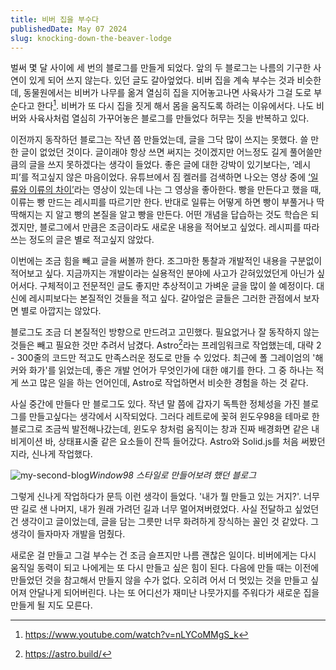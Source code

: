```yaml
---
title: 비버 집을 부수다
publishedDate: May 07 2024
slug: knocking-down-the-beaver-lodge
---
```


벌써 몇 달 사이에 세 번의 블로그를 만들게 되었다. 앞의 두 블로그는 나름의 기구한 사연이 있게 되어 쓰지 않는다. 있던 글도 갈아엎었다. 비버 집을 계속 부수는 것과 비슷한데, 동물원에서는 비버가 나무를 옮겨 열심히 집을 지어놓고나면 사육사가 그걸 도로 부순다고 한다[^1]. 비버가 또 다시 집을 짓게 해서 몸을 움직도록 하려는 이유에서다. 나도 비버와 사육사처럼 열심히 가꾸어놓은 블로그를 만들었다 허무는 짓을 반복하고 있다.

이전까지 동작하던 블로그는 작년 쯤 만들었는데, 글을 그닥 많이 쓰지는 못했다. 쓸 만한 글이 없었던 것이다. 글이래야 항상 쓰면 써지는 것이겠지만 어느정도 길게 풀어쓸만큼의 글을 쓰지 못하겠다는 생각이 들었다. 좋은 글에 대한 강박이 있기보다는, ‘레시피’를 적고싶지 않은 마음이었다. 유튜브에서 짐 켈러를 검색하면 나오는 영상 중에 [‘일류와 이류의 차이’](https://www.youtube.com/watch?v=iwXr1IRaqWA)라는 영상이 있는데 나는 그 영상을 좋아한다. 빵을 만든다고 했을 때, 이류는 빵 만드는 레시피를 따르기만 한다. 반대로 일류는 어떻게 하면 빵이 부풀거나 딱딱해지는 지 알고 빵의 본질을 알고 빵을 만든다. 어떤 개념을 답습하는 것도 학습은 되겠지만, 블로그에서 만큼은 조금이라도 새로운 내용을 적어보고 싶었다. 레시피를 따라쓰는 정도의 글은 별로 적고싶지 않았다.

이번에는 조금 힘을 빼고 글을 써볼까 한다. 조그마한 통찰과 개발적인 내용을 구분없이 적어보고 싶다. 지금까지는 개발이라는 실용적인 분야에 사고가 갇혀있었던게 아닌가 싶어서다. 구체적이고 전문적인 글도 좋지만 추상적이고 가벼운 글을 많이 쓸 예정이다. 대신에 레시피보다는 본질적인 것들을 적고 싶다. 갈아엎은 글들은 그러한 관점에서 보자면 별로 아깝지는 않았다.

블로그도 조금 더 본질적인 방향으로 만드려고 고민했다. 필요없거나 잘 동작하지 않는 것들은 빼고 필요한 것만 추려서 남겼다. Astro[^2]라는 프레임워크로 작업했는데, 대략 2 - 300줄의 코드만 적고도 만족스러운 정도로 만들 수 있었다. 최근에 폴 그레이엄의 '해커와 화가'를 읽었는데, 좋은 개발 언어가 무엇인가에 대한 얘기를 한다. 그 중 하나는 적게 쓰고 많은 일을 하는 언어인데, Astro로 작업하면서 비슷한 경험을 하는 것 같다.

사실 중간에 만들다 만 블로그도 있다. 작년 말 쯤에 갑자기 독특한 정체성을 가진 블로그를 만들고싶다는 생각에서 시작되었다. 그러다 레트로에 꽂혀 윈도우98을 테마로 한 블로그로 조금씩 발전해나갔는데, 윈도우 창처럼 움직이는 창과 진짜 배경화면 같은 내비게이션 바, 상태표시줄 같은 요소들이 잔뜩 들어갔다. Astro와 Solid.js를 처음 써봤던지라, 신나게 작업했다.

![my-second-blog](/images/knocking-down-the-beaver-lodge/my-second-blog.png)_Window98 스타일로 만들어보려 했던 블로그_

그렇게 신나게 작업하다가 문득 이런 생각이 들었다. '내가 뭘 만들고 있는 거지?'. 너무 딴 길로 샌 나머지, 내가 원래 가려던 길과 너무 멀어져버렸었다. 사실 전달하고 싶었던 건 생각이고 글이었는데, 글을 담는 그릇만 너무 화려하게 장식하는 꼴인 것 같았다. 그 생각이 들자마자 개발을 멈췄다.

새로운 걸 만들고 그걸 부수는 건 조금 슬프지만 나름 괜찮은 일이다. 비버에게는 다시 움직일 동력이 되고 나에게는 또 다시 만들고 싶은 힘이 된다. 다음에 만들 때는 이전에 만들었던 것을 참고해서 만들지 않을 수가 없다. 오히려 어서 더 멋있는 것을 만들고 싶어져 안달나게 되어버린다. 나는 또 어디선가 재미난 나뭇가지를 주워다가 새로운 집을 만들게 될 지도 모른다.

[^1]: https://www.youtube.com/watch?v=nLYCoMMgS_k
[^2]: https://astro.build/
